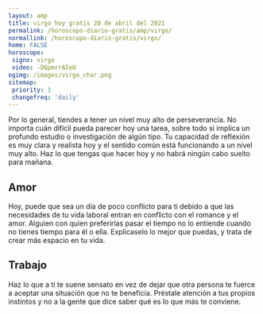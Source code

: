 ```yaml
---
layout: amp
title: virgo hoy gratis 20 de abril del 2021 
permalink: /horoscopo-diario-gratis/amp/virgo/
normallink: /horoscopo-diario-gratis/virgo/
home: FALSE
horoscopo:
 signo: virgo
 video: -DQpmrrAIeU
ogimg: /images/virgo_char.png
sitemap:
 priority: 1
 changefreq: 'daily'
---
```



Por lo general, tiendes a tener un nivel muy alto de perseverancia. No importa cuán difícil pueda parecer hoy una tarea, sobre todo si implica un profundo estudio o investigación de algún tipo. Tu capacidad de reflexión es muy clara y realista hoy y el sentido común está funcionando a un nivel muy alto. Haz lo que tengas que hacer hoy y no habrá ningún cabo suelto para mañana.

## Amor

Hoy, puede que sea un día de poco conflicto para ti debido a que las necesidades de tu vida laboral entran en conflicto con el romance y el amor. Alguien con quien preferirías pasar el tiempo no lo entiende cuando no tienes tiempo para él o ella. Explícaselo lo mejor que puedas, y trata de crear más espacio en tu vida.

## Trabajo

Haz lo que a ti te suene sensato en vez de dejar que otra persona te fuerce a aceptar una situación que no te beneficia. Préstale atención a tus propios instintos y no a la gente que dice saber qué es lo que más te conviene.
